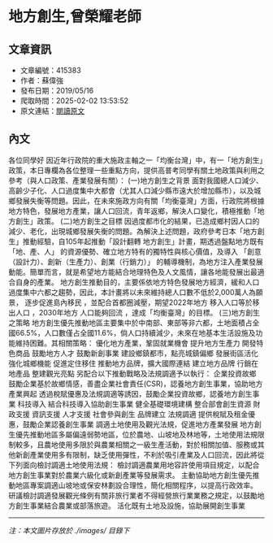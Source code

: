 # 地方創生,曾榮耀老師

## 文章資訊
- 文章編號：415383
- 作者：蘇偉強
- 發布日期：2019/05/16
- 爬取時間：2025-02-02 13:53:52
- 原文連結：[閱讀原文](https://real-estate.get.com.tw/Columns/detail.aspx?no=415383)

## 內文
各位同學好
因近年行政院的重大施政主軸之一「均衡台灣」中，有一「地方創生」政策，本日專欄為各位整理一些重點方向，提供高普考同學有關土地政策與利用之參考（與人口政策、產業發展有關）：
(一)地方創生之背景
面對我國總人口減少、高齡少子化、人口過度集中大都會（尤其人口減少縣市遠大於增加縣市），以及城鄉發展失衡等問題。因此，在未來施政方向有關「均衡臺灣」方面，行政院將根據地方特色，發展地方產業，讓人口回流，青年返鄉，解決人口變化，積極推動「地方創生」政策。
(二)地方創生之目標
因過度都市化的結果，已造成鄉村因人口的減少、老化，出現城鄉發展失衡的問題。為解決上述問題，政府參考日本「地方創生」推動經驗，自105年起推動「設計翻轉 地方創生」計畫，期透過盤點地方既有
「地、產、人」
的資源優勢、確立地方特有的獨特性與核心價值，及導入
「創意（設計力）、創新（生產力）、創業（行銷力）」
的輔導機制，為地方注入產業發展動能。簡單而言，就是希望地方能結合地理特色及人文風情，讓各地能發展出最適合自身的產業。
地方創生推動目的，主要係依地方特色發展地方經濟，緩和人口過度集中六都之趨勢，因此，本計畫將以未來維持總人口數不低於2,000萬人為願景，
逐步促進島內移民
，並配合首都圈減壓，期望2022年地方
移入人口等於移出人口
，2030年地方
人口能夠回流
，達成「均衡臺灣」的目標。
(三)地方創生之策略
地方創生優先推動地區主要集中於中南部、東部等非六都，土地面積占全國66.5%，人口數僅占全國11.6%，倘人口持續減少，未來在地基本生活設施及功能維持困難。其相關策略：
優化地方產業，鞏固就業機會
提升地方生產力
開發特色商品
鼓勵地方人才
鼓勵新創事業
建設鄉鎮都市，點亮城鎮偏鄉
發展街區活化
強化城鄉機能
促進定住移住
推動地方品牌，擴大國際連結
建立地方品牌
行銷在地產品
整建觀光亮點
另配合以下推動戰略及法規調適予以執行：
企業投資故鄉
鼓勵企業基於故鄉情感，善盡企業社會責任(CSR)，認養地方創生事業，協助地方產業興起
透過稅賦優惠及法規調適等誘因，鼓勵企業投資故鄉，認養地方創生事業
科技導入
結合科技導入協助創生事業
健全基礎環境建構
整合部會創生資源
財政支援
資訊支援
人才支援
社會參與創生
品牌建立
法規調適
提供稅賦及租金優惠，鼓勵企業認養創生事業
調適土地使用及觀光法規，促進地方產業發展
地方創生優先推動地區多屬偏遠弱勢地區，位於農地、山坡地及林地等，土地使用法規限制較多，且農地使用多限於與農業相關之一級生產活動，對於相關加值、服務或其他新創產業使用多有限制，缺乏使用彈性，不利於吸引產業及人口回流，因此將從下列面向檢討調適土地使用法規：
檢討調適農業用地容許使用項目規定，以配合地方創生事業對於農業六級化或新創產業等發展需求。
主動協助地方創生優先推動地區專案調適山坡地或保安林劃設合理性，簡化相關程序，以提高行政效率。
研議檢討調適發展觀光條例有關非旅行業者不得經營旅行業業務之規定，以鼓勵地方創生事業結合農業或部落旅遊。
活化既有土地及設施，協助展開創生事業

---
*注：本文圖片存放於 ./images/ 目錄下*
